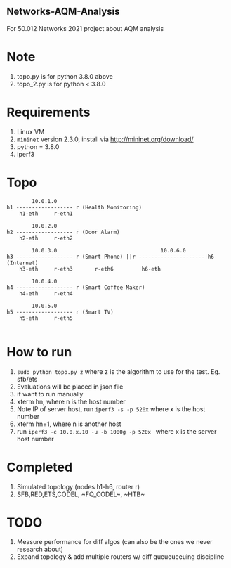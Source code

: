 ## Networks-AQM-Analysis

For 50.012 Networks 2021 project about AQM analysis

# Note
1. topo.py is for python 3.8.0 above
2. topo_2.py is for python < 3.8.0 

# Requirements
1. Linux VM 
2. ```mininet``` version 2.3.0, install via http://mininet.org/download/
3. python = 3.8.0
4. iperf3

# Topo
```
        10.0.1.0
h1 ------------------ r (Health Monitoring)
    h1-eth     r-eth1

        10.0.2.0
h2 ------------------ r (Door Alarm)
    h2-eth     r-eth2

        10.0.3.0                                 10.0.6.0
h3 ------------------ r (Smart Phone) ||r --------------------- h6 (Internet)
    h3-eth     r-eth3       r-eth6         h6-eth

        10.0.4.0
h4 ------------------ r (Smart Coffee Maker)
    h4-eth     r-eth4

        10.0.5.0
h5 ------------------ r (Smart TV)
    h5-eth     r-eth5 
    
```

# How to run
1. ```sudo python topo.py z``` where z is the algorithm to use for the test. Eg. sfb/ets
2. Evaluations will be placed in json file
3. if want to run manually
4. xterm hn, where n is the host number
5. Note IP of server host, run ```iperf3 -s -p 520x``` where x is the host number
6. xterm hn+1, where n is another host
7. run ```iperf3 -c 10.0.x.10 -u -b 1000g -p 520x ``` where x is the server host number

# Completed
1. Simulated topology (nodes h1-h6, router r)
2. SFB,RED,ETS,CODEL, ~FQ_CODEL~, ~HTB~

# TODO
1. Measure performance for diff algos (can also be the ones we never research about)
2. Expand topology & add multiple routers w/ diff queueueeuing discipline

